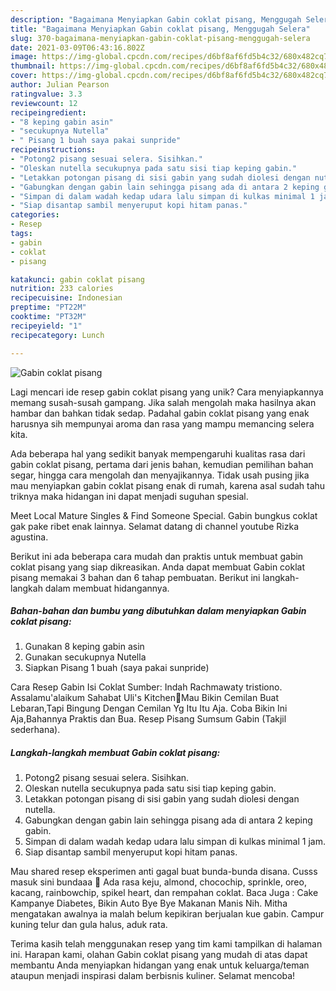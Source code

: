 ```yaml
---
description: "Bagaimana Menyiapkan Gabin coklat pisang, Menggugah Selera"
title: "Bagaimana Menyiapkan Gabin coklat pisang, Menggugah Selera"
slug: 370-bagaimana-menyiapkan-gabin-coklat-pisang-menggugah-selera
date: 2021-03-09T06:43:16.802Z
image: https://img-global.cpcdn.com/recipes/d6bf8af6fd5b4c32/680x482cq70/gabin-coklat-pisang-foto-resep-utama.jpg
thumbnail: https://img-global.cpcdn.com/recipes/d6bf8af6fd5b4c32/680x482cq70/gabin-coklat-pisang-foto-resep-utama.jpg
cover: https://img-global.cpcdn.com/recipes/d6bf8af6fd5b4c32/680x482cq70/gabin-coklat-pisang-foto-resep-utama.jpg
author: Julian Pearson
ratingvalue: 3.3
reviewcount: 12
recipeingredient:
- "8 keping gabin asin"
- "secukupnya Nutella"
- " Pisang 1 buah saya pakai sunpride"
recipeinstructions:
- "Potong2 pisang sesuai selera. Sisihkan."
- "Oleskan nutella secukupnya pada satu sisi tiap keping gabin."
- "Letakkan potongan pisang di sisi gabin yang sudah diolesi dengan nutella."
- "Gabungkan dengan gabin lain sehingga pisang ada di antara 2 keping gabin."
- "Simpan di dalam wadah kedap udara lalu simpan di kulkas minimal 1 jam."
- "Siap disantap sambil menyeruput kopi hitam panas."
categories:
- Resep
tags:
- gabin
- coklat
- pisang

katakunci: gabin coklat pisang 
nutrition: 233 calories
recipecuisine: Indonesian
preptime: "PT22M"
cooktime: "PT32M"
recipeyield: "1"
recipecategory: Lunch

---
```



![Gabin coklat pisang](https://img-global.cpcdn.com/recipes/d6bf8af6fd5b4c32/680x482cq70/gabin-coklat-pisang-foto-resep-utama.jpg)

Lagi mencari ide resep gabin coklat pisang yang unik? Cara menyiapkannya memang susah-susah gampang. Jika salah mengolah maka hasilnya akan hambar dan bahkan tidak sedap. Padahal gabin coklat pisang yang enak harusnya sih mempunyai aroma dan rasa yang mampu memancing selera kita.

Ada beberapa hal yang sedikit banyak mempengaruhi kualitas rasa dari gabin coklat pisang, pertama dari jenis bahan, kemudian pemilihan bahan segar, hingga cara mengolah dan menyajikannya. Tidak usah pusing jika mau menyiapkan gabin coklat pisang enak di rumah, karena asal sudah tahu triknya maka hidangan ini dapat menjadi suguhan spesial.

Meet Local Mature Singles &amp; Find Someone Special. Gabin bungkus coklat gak pake ribet enak lainnya. Selamat datang di channel youtube Rizka agustina.


Berikut ini ada beberapa cara mudah dan praktis untuk membuat gabin coklat pisang yang siap dikreasikan. Anda dapat membuat Gabin coklat pisang memakai 3 bahan dan 6 tahap pembuatan. Berikut ini langkah-langkah dalam membuat hidangannya.

<!--inarticleads1-->

##### Bahan-bahan dan bumbu yang dibutuhkan dalam menyiapkan Gabin coklat pisang:

1. Gunakan 8 keping gabin asin
1. Gunakan secukupnya Nutella
1. Siapkan  Pisang 1 buah (saya pakai sunpride)


Cara Resep Gabin Isi Coklat Sumber: Indah Rachmawaty tristiono. Assalamu&#39;alaikum Sahabat Uli&#39;s Kitchen🤗Mau Bikin Cemilan Buat Lebaran,Tapi Bingung Dengan Cemilan Yg Itu Itu Aja. Coba Bikin Ini Aja,Bahannya Praktis dan Bua. Resep Pisang Sumsum Gabin (Takjil sederhana). 

<!--inarticleads2-->

##### Langkah-langkah membuat Gabin coklat pisang:

1. Potong2 pisang sesuai selera. Sisihkan.
1. Oleskan nutella secukupnya pada satu sisi tiap keping gabin.
1. Letakkan potongan pisang di sisi gabin yang sudah diolesi dengan nutella.
1. Gabungkan dengan gabin lain sehingga pisang ada di antara 2 keping gabin.
1. Simpan di dalam wadah kedap udara lalu simpan di kulkas minimal 1 jam.
1. Siap disantap sambil menyeruput kopi hitam panas.


Mau shared resep eksperimen anti gagal buat bunda-bunda disana. Cusss masuk sini bundaaa 🤭 Ada rasa keju, almond, chocochip, sprinkle, oreo, kacang, rainbowchip, spikel heart, dan rempahan coklat. Baca Juga : Cake Kampanye Diabetes, Bikin Auto Bye Bye Makanan Manis Nih. Mitha mengatakan awalnya ia malah belum kepikiran berjualan kue gabin. Campur kuning telur dan gula halus, aduk rata. 

Terima kasih telah menggunakan resep yang tim kami tampilkan di halaman ini. Harapan kami, olahan Gabin coklat pisang yang mudah di atas dapat membantu Anda menyiapkan hidangan yang enak untuk keluarga/teman ataupun menjadi inspirasi dalam berbisnis kuliner. Selamat mencoba!
